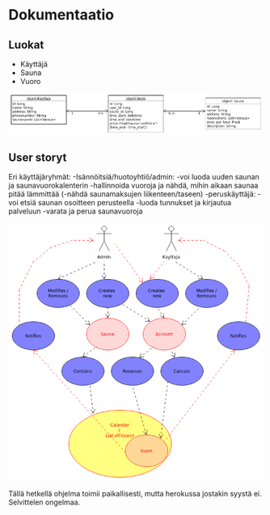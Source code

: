 # Dokumentaatio

## Luokat
* Käyttäjä
* Sauna
* Vuoro

![luokkakaavio](uml-model.png)


## User storyt

Eri käyttäjäryhmät:
-Isännöitsiä/huotoyhtiö/admin:
	-voi luoda uuden saunan ja saunavuorokalenterin
	-hallinnoida vuoroja ja nähdä, mihin aikaan saunaa pitää lämmittää
	(-nähdä saunamaksujen liikenteen/taseen) 
-peruskäyttäjä:
	-voi etsiä saunan osoitteen perusteella
	-luoda tunnukset ja kirjautua palveluun
	-varata ja perua saunavuoroja

![user-story-kaavio](User-story-Diagram.png)

Tällä hetkellä ohjelma toimii paikallisesti, mutta herokussa jostakin syystä ei. Selvittelen ongelmaa.
